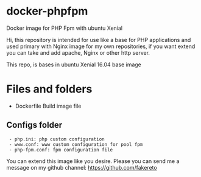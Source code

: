 # docker-phpfpm
Docker image for PHP Fpm with ubuntu Xenial

Hi, this repository is intended for use like a base for PHP applications and used primary with Nginx image for my own repositories, if you want extend you can take and add apache, Nginx or other http server.

This repo, is bases in ubuntu Xenial 16.04 base image
# Files and folders
- Dockerfile
 Build image file
 ## Configs folder
	 - php.ini: php custom configuration
	 - www.conf: www custom configuration for pool fpm
	 - php-fpm.conf: fpm configuration file

You can extend this image like you desire. 
Please you can send me a message on my github channel: https://github.com/fakereto

